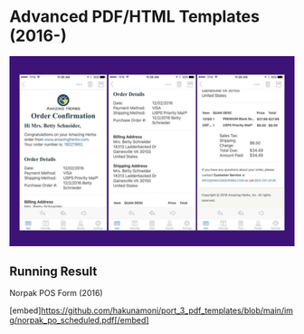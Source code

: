 # Advanced PDF/HTML Templates (2016-)

![demo](/img/port_email.jpg)

## Running Result

Norpak POS Form (2016)

[embed]https://github.com/hakunamoni/port_3_pdf_templates/blob/main/img/norpak_po_scheduled.pdf[/embed]

